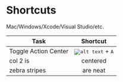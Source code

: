 # Shortcuts
Mac/Windows/Xcode/Visual Studio/etc.

| Task          | Shortcut      |
| ------------- |:-------------:|
| Toggle Action Center      | <kbd>![alt text](https://upload.wikimedia.org/wikipedia/commons/5/5f/Windows_logo_-_2012.svg)</kbd> + <kbd>A</kbd> |
| col 2 is      | centered      |
| zebra stripes | are neat      |

